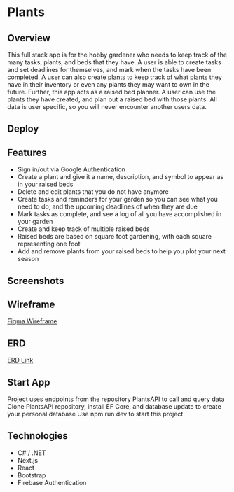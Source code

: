 # Plants
## Overview
  This full stack app is for the hobby gardener who needs to keep track of the many tasks, plants, and beds that they have. A user is able to create tasks and set deadlines for themselves, and mark when the tasks have been completed. A user can also create plants to keep track of what plants they have in their inventory or even any plants they may want to own in the future. Further, this app acts as a raised bed planner. A user can use the plants they have created, and plan out a raised bed with those plants. All data is user specific, so you will never encounter another users data. 

## Deploy

## Features
- Sign in/out via Google Authentication
- Create a plant and give it a name, description, and symbol to appear as in your raised beds
- Delete and edit plants that you do not have anymore
- Create tasks and reminders for your garden so you can see what you need to do, and the upcoming deadlines of when they are due
- Mark tasks as complete, and see a log of all you have accomplished in your garden
- Create and keep track of multiple raised beds
- Raised beds are based on square foot gardening, with each square representing one foot
- Add and remove plants from your raised beds to help you plot your next season

## Screenshots

## Wireframe
[Figma Wireframe](https://www.figma.com/file/AbOlFV3K1tQg0UalAyhkkm/Plants?type=design&node-id=0-1&mode=design&t=hVdyxheIQOWGHnzM-0)

## ERD
[ERD Link](https://lucid.app/lucidchart/2d39394c-ec0e-4575-80b0-030d814fde2e/edit?page=0_0&invitationId=inv_a8ca4164-5452-47db-bce8-b33e6388c491#)

## Start App
  Project uses endpoints from the repository PlantsAPI to call and query data
  Clone PlantsAPI repository, install EF Core, and database update to create your personal database
  Use npm run dev to start this project

## Technologies
  - C# / .NET 
  - Next.js
  - React
  - Bootstrap
  - Firebase Authentication
